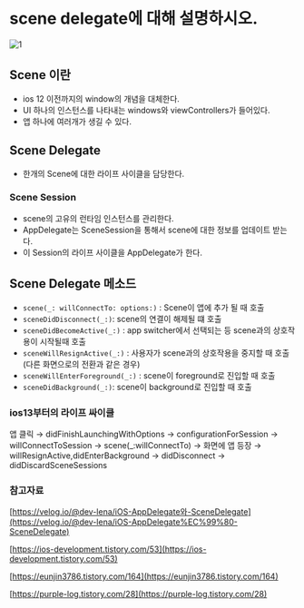 # scene delegate에 대해 설명하시오.

![1](https://user-images.githubusercontent.com/35272802/127769794-af628331-defa-4b5c-bb33-6331314391d9.png)

## Scene 이란

- ios 12 이전까지의 window의 개념을 대체한다.
- UI 하나의 인스턴스를 나타내는 windows와 viewControllers가 들어있다.
- 앱 하나에 여러개가 생길 수 있다.

## Scene Delegate

- 한개의 Scene에 대한 라이프 사이클을 담당한다.

### Scene Session

- scene의 고유의 런타임 인스턴스를 관리한다.
- AppDelegate는 SceneSession을 통해서 scene에 대한 정보를 업데이트 받는다.
- 이 Session의 라이프 사이클을 AppDelegate가 한다.

## Scene Delegate 메소드

- `scene(_: willConnectTo: options:)` : Scene이 앱에 추가 될 때 호출
- `sceneDidDisconnect(_:)`: scene의 연결이 해제될 떄 호출
- `sceneDidBecomeActive(_:)` :  app switcher에서 선택되는 등 scene과의 상호작용이 시작될때 호출
- `sceneWillResignActive(_:)` : 사용자가 scene과의 상호작용을 중지할 때 호출(다른 화면으로의 전환과 같은 경우)
- `sceneWillEnterForeground(_:)` : scene이 foreground로 진입할 때 호출
- `sceneDidBackground(_:)`: scene이 background로 진입할 때 호출

### ios13부터의 라이프 싸이클

앱 클릭 → didFinishLaunchingWithOptions → configurationForSession → willConnectToSession → scene(_:willConnectTo) → 화면에 앱 등장 → willResignActive,didEnterBackground → didDisconnect → didDiscardSceneSessions

### 참고자료

[https://velog.io/@dev-lena/iOS-AppDelegate와-SceneDelegate](https://velog.io/@dev-lena/iOS-AppDelegate%EC%99%80-SceneDelegate)

[https://ios-development.tistory.com/53](https://ios-development.tistory.com/53)

[https://eunjin3786.tistory.com/164](https://eunjin3786.tistory.com/164)

[https://purple-log.tistory.com/28](https://purple-log.tistory.com/28)
